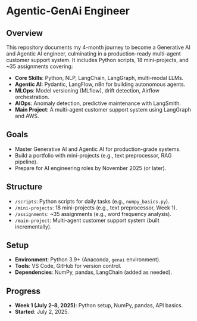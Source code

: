 # Agentic-GenAi Engineer


## Overview
This repository documents my 4-month journey to become a Generative AI and Agentic AI engineer, culminating in a production-ready multi-agent customer support system. It includes Python scripts, 18 mini-projects, and ~35 assignments covering:
- **Core Skills**: Python, NLP, LangChain, LangGraph, multi-modal LLMs.
- **Agentic AI**: Pydantic, LangFlow, n8n for building autonomous agents.
- **MLOps**: Model versioning (MLflow), drift detection, Airflow orchestration.
- **AIOps**: Anomaly detection, predictive maintenance with LangSmith.
- **Main Project**: A multi-agent customer support system using LangGraph and AWS.

## Goals
- Master Generative AI and Agentic AI for production-grade systems.
- Build a portfolio with mini-projects (e.g., text preprocessor, RAG pipeline).
- Prepare for AI engineering roles by November 2025 (or later).

## Structure
- `/scripts`: Python scripts for daily tasks (e.g., `numpy_basics.py`).
- `/mini-projects`: 18 mini-projects (e.g., text preprocessor, Week 1).
- `/assignments`: ~35 assignments (e.g., word frequency analysis).
- `/main-project`: Multi-agent customer support system (built incrementally).

## Setup
- **Environment**: Python 3.9+ (Anaconda, `genai` environment).
- **Tools**: VS Code, GitHub for version control.
- **Dependencies**: NumPy, pandas, LangChain (added as needed).

## Progress
- **Week 1 (July 2–8, 2025)**: Python setup, NumPy, pandas, API basics.
- **Started**: July 2, 2025.
